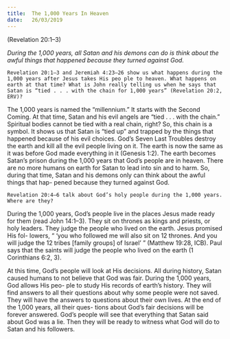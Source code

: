 ```yaml
---
title:  The 1,000 Years In Heaven
date:   26/03/2019
---
```


(Revelation 20:1–3)

_During the 1,000 years, all Satan and his demons can do is think about the awful things that happened because they turned against God._

`Revelation 20:1–3 and Jeremiah 4:23–26 show us what happens during the 1,000 years after Jesus takes His peo­ ple to heaven. What happens on earth at that time? What is John really telling us when he says that Satan is “tied . . . with the chain for 1,000 years” (Revelation 20:2, ERV)?`

The 1,000 years is named the “millennium.” It starts with the Second Coming. At that time, Satan and his evil angels are “tied . . . with the chain.” Spiritual bodies cannot be tied with a real chain, right? So, this chain is a symbol. It shows us that Satan is “tied up” and trapped by the things that happened because of his evil choices. God’s Seven Last Troubles destroy the earth and kill all the evil people living on it. The earth is now the same as it was before God made everything in it (Genesis 1:2). The earth becomes Satan’s prison during the 1,000 years that God’s people are in heaven. There are no more humans on earth for Satan to lead into sin and to harm. So, during that time, Satan and his demons only can think about the awful things that hap- pened because they turned against God.

`Revelation 20:4–6 talk about God’s holy people during the 1,000 years. Where are they?`

During the 1,000 years, God’s people live in the places Jesus made ready for them (read John 14:1–3). They sit on thrones as kings and priests, or holy leaders. They judge the people who lived on the earth. Jesus promised His fol- lowers, “ ‘you who followed me will also sit on 12 thrones. And you will judge the 12 tribes [family groups] of Israel’ ” (Matthew 19:28, ICB). Paul says that the saints will judge the people who lived on the earth (1 Corinthians 6:2, 3).

At this time, God’s people will look at His decisions. All during history, Satan caused humans to not believe that God was fair. During the 1,000 years, God allows His peo- ple to study His records of earth’s history. They will find answers to all their questions about why some people were not saved. They will have the answers to questions about their own lives. At the end of the 1,000 years, all their ques- tions about God’s fair decisions will be forever answered. God’s people will see that everything that Satan said about God was a lie. Then they will be ready to witness what God will do to Satan and his followers.